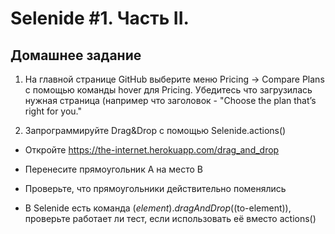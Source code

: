 # Selenide #1. Часть II.

## Домашнее задание
1. На главной странице GitHub выберите меню Pricing -> Compare Plans с помощью команды hover для Pricing. Убедитесь что загрузилась нужная страница (например что заголовок - "Choose the plan that’s right for you."



2. Запрограммируйте Drag&Drop с помощью Selenide.actions()

- Откройте https://the-internet.herokuapp.com/drag_and_drop

- Перенесите прямоугольник А на место В

- Проверьте, что прямоугольники действительно поменялись

- В Selenide есть команда $(element).dragAndDrop($(to-element)), проверьте работает ли тест, если использовать её вместо actions()

